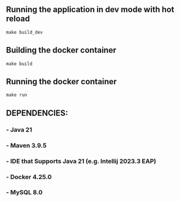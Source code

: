 ## Running the application in dev mode with hot reload

 ```shell script 
 make build_dev
 ```

## Building the docker container

 ```shell script 
 make build
 ```

## Running the docker container

 ```shell script 
 make run
 ```

## DEPENDENCIES:
### - Java 21
### - Maven 3.9.5
### - IDE that Supports Java 21 (e.g. Intellij 2023.3 EAP)
### - Docker 4.25.0
### - MySQL 8.0
